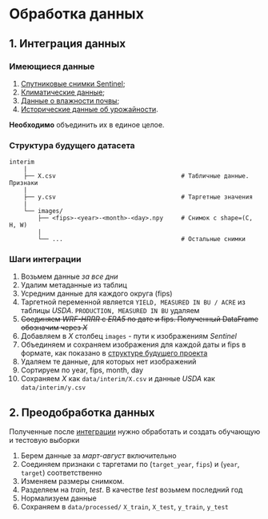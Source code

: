 # Обработка данных

## 1. Интеграция данных

### Имеющиеся данные

1. [Спутниковые снимки Sentinel](../../notebooks/1.1-data-review-sentinel.ipynb);
2. [Климатические данные](../../notebooks/1.3-data-review-wrf-hrrr.ipynb);
3. [Данные о влажности почвы](../../notebooks/1.4-data-review-moisture.ipynb);
4. [Исторические данные об урожайности](../../notebooks/1.2-data-review-usda.ipynb).

**Необходимо** объединить их в единое целое.

### Структура будущего датасета

```plaintext
interim
    |
    ├── X.csv                                   # Табличные данные. Признаки
    |
    ├── y.csv                                   # Таргетные значения
    |
    └── images/
        ├── <fips>-<year>-<month>-<day>.npy     # Снимок с shape=(C, H, W)
        |
        └── ...                                 # Остальные снимки
```

### Шаги интеграции

1. Возьмем данные *за все дни*
2. Удалим метаданные из таблиц
3. Усредним данные для каждого округа (fips)
4. Таргетной переменной является `YIELD, MEASURED IN BU / ACRE` из таблицы *USDA*. `PRODUCTION, MEASURED IN BU` удаляем
5. ~~Соединяем *WRF-HRRR* с *ERA5* по дате и fips. Полученный DataFrame обозначим через *X*~~
6. Добавляем в *X* столбец `images` - пути к изображениям *Sentinel*
7. Объединяем и сохраняем изображения для каждой даты и fips в формате, как показано в [структуре будущего проекта](#структура-будущего-датасета)
8. Удаляем те данные, для которых нет изображений
9. Сортируем по year, fips, month, day
10. Сохраняем *X* как `data/interim/X.csv` и данные *USDA* как `data/interim/y.csv`

## 2. Преодобработка данных

Полученные после [интеграции](#1-интеграция-данных) нужно обработать и создать обучающую и тестовую выборки

1. Берем данные за *март-август* включительно
2. Соединяем признаки с таргетами по (`target_year`, `fips`) и (`year`, `target`) соответственно
3. Изменяем размеры снимком.
4. Разделяем на *train*, *test*. В качестве *test* возьмем последний год
5. Нормализуем данные
6. Сохраняем в `data/processed/` `X_train`, `X_test`, `y_train`, `y_test`
